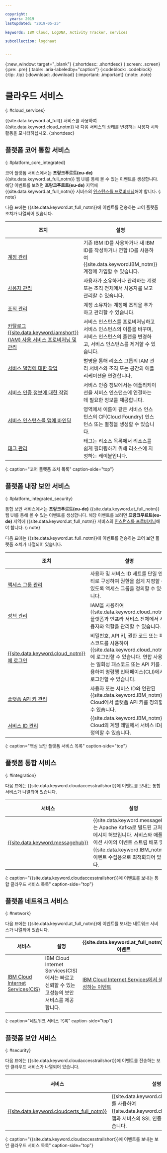 ```yaml
---

copyright:
  years: 2019
lastupdated: "2019-05-25"

keywords: IBM Cloud, LogDNA, Activity Tracker, services

subcollection: logdnaat


---
```


{:new_window: target="_blank"}
{:shortdesc: .shortdesc}
{:screen: .screen}
{:pre: .pre}
{:table: .aria-labeledby="caption"}
{:codeblock: .codeblock}
{:tip: .tip}
{:download: .download}
{:important: .important}
{:note: .note}


# 클라우드 서비스
{: #cloud_services}

{{site.data.keyword.at_full}} 서비스를 사용하여 {{site.data.keyword.cloud_notm}} 내 다음 서비스의 상태를 변경하는 사용자 시작 활동을 모니터하십시오.
{:shortdesc}


## 플랫폼 코어 통합 서비스
{: #platform_core_integrated}


코어 플랫폼 서비스에서는 **프랑크푸르트(eu-de)** {{site.data.keyword.at_full_notm}} 웹 UI를 통해 볼 수 있는 이벤트를 생성합니다. 해당 이벤트를 보려면 **프랑크푸르트(eu-de)** 지역에 {{site.data.keyword.at_full_notm}} 서비스의 [인스턴스를 프로비저닝](/docs/services/Activity-Tracker-with-LogDNA?topic=logdnaat-provision#provision)해야 합니다.
{: note}

다음 표에는 {{site.data.keyword.at_full_notm}}에 이벤트를 전송하는 코어 플랫폼 조치가 나열되어 있습니다.

|조치                           |설명 |{{site.data.keyword.at_full_notm}} 이벤트 |
|----------------------------------|-------------|-------------------------------------------|
| [계정 관리](/docs/account?topic=account-accounts#accounts) | 기존 IBM ID를 사용하거나 새 IBM ID를 작성하거나 연합 ID를 사용하여 {{site.data.keyword.IBM_notm}} 계정에 가입할 수 있습니다. |[계정을 관리할 때 생성되는 이벤트](/docs/services/cloud-activity-tracker/services?topic=cloud-activity-tracker-at_events_acc_mgt#at_events_acc_mgt_account) |
| [사용자 관리](/docs/iam?topic=iam-iamuserinv#iamusermanage) | 사용자가 소유하거나 관리하는 계정 또는 조직 전체에서 사용자를 보고 관리할 수 있습니다. |[사용자를 관리할 때 생성되는 이벤트](/docs/services/Activity-Tracker-with-LogDNA?topic=logdnaat-at_events_acc_mgt#at_events_acc_mgt_users) |
| [조직 관리](/docs/account?topic=account-orgsspacesusers#orgsspacesusers) | 계정 소유자는 계정에 조직을 추가하고 관리할 수 있습니다. |[조직을 관리할 때 생성되는 이벤트](/docs/services/cloud-activity-tracker/services?topic=cloud-activity-tracker-at_events_acc_mgt#at_events_acc_mgt_org) |
| [카탈로그 {{site.data.keyword.iamshort}}(IAM) 사용 서비스 프로비저닝 및 관리](/docs/overview?topic=overview-ui#catalogcreate) | 서비스 인스턴스를 프로비저닝하고 서비스 인스턴스의 이름을 바꾸며, 서비스 인스턴스의 플랜을 변경하고, 서비스 인스턴스를 제거할 수 있습니다. | [카탈로그 서비스와 상호작용할 때 생성되는 이벤트 ](/docs/services/Activity-Tracker-with-LogDNA?topic=logdnaat-at_events_rc#at_events_rc) | 
| [서비스 별명에 대한 작업](/docs/resources?topic=resources-connect_app#what_is_alias) |별명을 통해 리소스 그룹의 IAM 관리 서비스와 조직 또는 공간의 애플리케이션을 연결합니다.| [서비스 인스턴스와 연관된 별명을 관리하는 이벤트](/docs/services/Activity-Tracker-with-LogDNA?topic=logdnaat-at_events_rc#rc_alias) | 
| [서비스 인증 정보에 대한 작업](/docs/resources?topic=resources-service_credentials#service_credentials) |서비스 인증 정보에서는 애플리케이션을 서비스 인스턴스에 연결하는 데 필요한 정보를 제공합니다.| [서비스 인스턴스와 연관된 서비스 인증 정보를 관리하는 이벤트](/docs/services/Activity-Tracker-with-LogDNA?topic=logdnaat-at_events_rc#rc_keys) | 
| [서비스 인스턴스를 앱에 바인딩](/docs/resources?topic=resources-s2s_binding#s2s_binding) | 영역에서 이름이 같은 서비스 인스턴스의 CF(Cloud Foundry) 인스턴스 또는 별칭을 생성할 수 있습니다.  | [서비스 인스턴스를 앱에 바인딩하고 바인딩 해제하는 이벤트](/docs/services/Activity-Tracker-with-LogDNA?topic=logdnaat-at_events_rc#rc_bind) |
| [태그 관리](/docs/resources?topic=resources-tag) | 태그는 리소스 목록에서 리소스를 쉽게 필터링하기 위해 리소스에 지정하는 레이블입니다.  | [태그 관리 이벤트](/docs/services/Activity-Tracker-with-LogDNA?topic=logdnaat-at_events_acc_mgt#at_events_acc_mgt_resources) |
{: caption="코어 플랫폼 조치 목록" caption-side="top"} 






## 플랫폼 내장 보안 서비스
{: #platform_integrated_security}

통합 보안 서비스에서는 **프랑크푸르트(eu-de)** {{site.data.keyword.at_full_notm}} 웹 UI를 통해 볼 수 있는 이벤트를 생성합니다. 해당 이벤트를 보려면 **프랑크푸르트(eu-de)** 지역에 {{site.data.keyword.at_full_notm}} 서비스의 [인스턴스를 프로비저닝](/docs/services/Activity-Tracker-with-LogDNA?topic=logdnaat-provision#provision)해야 합니다.
{: note}

다음 표에는 {{site.data.keyword.at_full_notm}}에 이벤트를 전송하는 코어 보안 플랫폼 조치가 나열되어 있습니다.

|조치                                                     |설명 |{{site.data.keyword.at_full_notm}} 이벤트 |
|-------------------------------------------------------------|-------------|-------------------------------------------|
|[액세스 그룹 관리](/docs/iam?topic=iam-groups#groups) |사용자 및 서비스 ID 세트를 단일 엔티티로 구성하여 권한을 쉽게 지정할 수 있도록 액세스 그룹을 정의할 수 있습니다. |[액세스 그룹을 관리할 때 생성되는 이벤트](/docs/services/Activity-Tracker-with-LogDNA?topic=logdnaat-at_events_iam#at_events_iam_access) |
| [정책 관리](/docs/iam?topic=iam-userroles#userroles) | IAM을 사용하여 {{site.data.keyword.cloud_notm}} 플랫폼과 인프라 서비스 전체에서 사용자와 역할을 관리할 수 있습니다. | [IAM 정책을 관리할 때 생성되는 이벤트](/docs/services/Activity-Tracker-with-LogDNA?topic=logdnaat-at_events_iam#at_events_iam_policies) |
| [{{site.data.keyword.cloud_notm}}에 로그인](/docs/iam?topic=iam-iamoverview#iamoverview)| 비밀번호, API 키, 권한 코드 또는 패스코드를 사용하여 {{site.data.keyword.cloud_notm}}에 로그인할 수 있습니다. 연합 사용자는 일회성 패스코드 또는 API 키를 사용하여 명령행 인터페이스(CLI)에서 로그인할 수 있습니다. | [사용자나 앱에서 {{site.data.keyword.cloud_notm}}](/docs/services/Activity-Tracker-with-LogDNA?topic=logdnaat-at_events_iam#at_events_iam_login)에 로그인할 때 생성되는 이벤트 |
| [플랫폼 API 키 관리](/docs/iam?topic=iam-manapikey#platform-api-keys) | 사용자 또는 서비스 ID와 연관된 {{site.data.keyword.IBM_notm}} Cloud에서 플랫폼 API 키를 정의할 수 있습니다. | [플랫폼 API 키를 관리할 때 생성되는 이벤트](/docs/services/Activity-Tracker-with-LogDNA?topic=logdnaat-at_events_iam#at_events_iam_apikeys) |
| [서비스 ID 관리](/docs/iam?topic=iam-serviceids#serviceids) | {{site.data.keyword.IBM_notm}} Cloud의 계쩡 레벨에서 서비스 ID를 정의할 수 있습니다. | [서비스 ID를 관리할 때 생성되는 이벤트](/docs/services/Activity-Tracker-with-LogDNA?topic=logdnaat-at_events_iam#at_events_iam_serviceids) |
{: caption="핵심 보안 플랫폼 서비스 목록" caption-side="top"} 



## 플랫폼 통합 서비스
{: #integration}

다음 표에는 {{site.data.keyword.cloudaccesstrailshort}}에 이벤트를 보내는 통합 서비스가 나열되어 있습니다.

|서비스     |설명 |{{site.data.keyword.cloudaccesstrailshort}} 이벤트 |
|-------------|-------------|-------------|
| [{{site.data.keyword.messagehub}}](/docs/services/EventStreams?topic=eventstreams-about#about)| {{site.data.keyword.messagehub}}는 Apache Kafka로 빌드된 고처리량 메시지 허브입니다. 서비스와 애플리케이션 사이의 이벤트 스트림 배포 및 {{site.data.keyword.IBM_notm}}에 이벤트 수집용으로 최적화되어 있습니다. | [{{site.data.keyword.messagehub}}에서 생성하는 이벤트 ](/docs/services/EventStreams?topic=eventstreams-at_events#at_events) |  
{: caption="{{site.data.keyword.cloudaccesstrailshort}}에 이벤트를 보내는 통합 클라우드 서비스 목록" caption-side="top"} 



## 플랫폼 네트워크 서비스
{: #network}

다음 표에는 {{site.data.keyword.at_full_notm}}에 이벤트를 보내는 네트워크 서비스가 나열되어 있습니다.

|서비스     |설명 |{{site.data.keyword.at_full_notm}} 이벤트 |
|-------------|-------------|-------------|
| [IBM Cloud Internet Services(CIS)](/docs/infrastructure/cis?topic=cis-about-ibm-cloud-internet-services-cis#about-ibm-cloud-internet-services-cis)| IBM Cloud Internet Services(CIS)에서는 빠르고 신뢰할 수 있는 고성능의 보안 서비스를 제공합니다. | [IBM Cloud Internet Services에서 생성하는 이벤트](/docs/infrastructure/cis?topic=cis-at_events#at_events) |  
{: caption="네트워크 서비스 목록" caption-side="top"} 



## 플랫폼 보안 서비스
{: #security}

다음 표에는 {{site.data.keyword.cloudaccesstrailshort}}에 이벤트를 전송하는 보안 클라우드 서비스가 나열되어 있습니다.


|서비스     |설명 |{{site.data.keyword.at_full_notm}} 이벤트          |
|-------------|-------------|----------------------------------------------------|
| [{{site.data.keyword.cloudcerts_full_notm}}](/docs/services/certificate-manager?topic=certificate-manager-about-certificate-manager#about-certificate-manager) | {{site.data.keyword.cloudcerts_short}}를 사용하여 {{site.data.keyword.cloud_notm}} 기반 앱과 서비스의 SSL 인증서를 관리할 수 있습니다. | [{{site.data.keyword.cloudcerts_short}} 서비스에서 생성하는 이벤트](/docs/services/certificate-manager?topic=certificate-manager-at_events#at_events) |
{: caption="{{site.data.keyword.cloudaccesstrailshort}}에 이벤트를 보내는 보안 클라우드 서비스 목록" caption-side="top"} 


